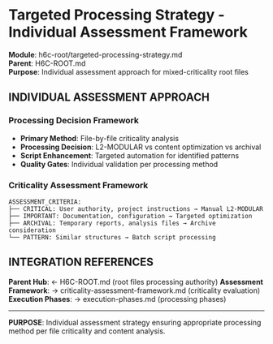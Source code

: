 # Targeted Processing Strategy - Individual Assessment Framework

**Module**: h6c-root/targeted-processing-strategy.md  
**Parent**: H6C-ROOT.md  
**Purpose**: Individual assessment approach for mixed-criticality root files

## INDIVIDUAL ASSESSMENT APPROACH

### Processing Decision Framework
- **Primary Method**: File-by-file criticality analysis
- **Processing Decision**: L2-MODULAR vs content optimization vs archival
- **Script Enhancement**: Targeted automation for identified patterns
- **Quality Gates**: Individual validation per processing method

### Criticality Assessment Framework
```
ASSESSMENT_CRITERIA:
├── CRITICAL: User authority, project instructions → Manual L2-MODULAR
├── IMPORTANT: Documentation, configuration → Targeted optimization
├── ARCHIVAL: Temporary reports, analysis files → Archive consideration
└── PATTERN: Similar structures → Batch script processing
```

## INTEGRATION REFERENCES

**Parent Hub**: ← H6C-ROOT.md (root files processing authority)
**Assessment Framework**: → criticality-assessment-framework.md (criticality evaluation)
**Execution Phases**: → execution-phases.md (processing phases)

---

**PURPOSE**: Individual assessment strategy ensuring appropriate processing method per file criticality and content analysis.